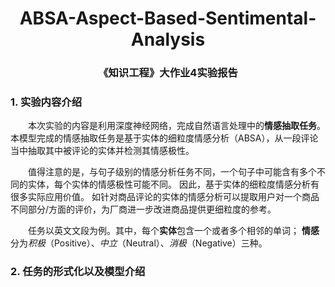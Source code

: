 <h1 align='center'>ABSA-Aspect-Based-Sentimental-Analysis</h1>
<h3 align='center'>《知识工程》大作业4实验报告</h3>

### 1. 实验内容介绍
&emsp;&emsp;本次实验的内容是利用深度神经网络，完成自然语言处理中的**情感抽取任务**。
本模型完成的情感抽取任务是基于实体的细粒度情感分析（ABSA），从一段评论当中抽取其中被评论的实体并检测其情感极性。

&emsp;&emsp;值得注意的是，与句子级别的情感分析任务不同，一个句子中可能含有多个不同的实体，每个实体的情感极性可能不同。
因此，基于实体的细粒度情感分析有很多实际应用价值。
如针对商品评论的实体的情感分析可以提取用户对一个商品不同部分/方面的评价，为厂商进一步改进商品提供更细粒度的参考。

&emsp;&emsp;任务以英文文段为例。其中，每个**实体**包含一个或者多个相邻的单词；
**情感**分为*积极*（Positive）、*中立*（Neutral）、*消极*（Negative）三种。

### 2. 任务的形式化以及模型介绍